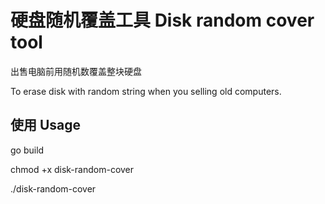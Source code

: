 # 硬盘随机覆盖工具 Disk random cover tool

出售电脑前用随机数覆盖整块硬盘

To erase disk with random string when you selling old computers.

## 使用 Usage

go build

chmod +x disk-random-cover

./disk-random-cover
